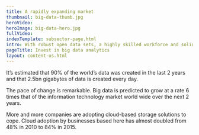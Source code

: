 ```yaml
---
title: A rapidly expanding market
thumbnail: big-data-thumb.jpg
heroVideo: 
heroImage: big-data-hero.jpg
fullVideo: 
indexTemplate: subsector-page.html
intro: With robust open data sets, a highly skilled workforce and solid infrastructure, the UK is well placed to thrive in the continuing data revolution.
pageTitle: Invest in big data analytics
layout: content-us.html
---
```


It’s estimated that 90% of the world’s data was created in the last 2 years and that 2.5bn gigabytes of data is created every day. 

The pace of change is remarkable. Big data is predicted to grow at a rate 6 times that of the information technology market world wide over the next 2 years.

More and more companies are adopting cloud-based storage solutions to cope. Cloud adoption by businesses based here has almost doubled from 48% in 2010 to 84% in 2015. 